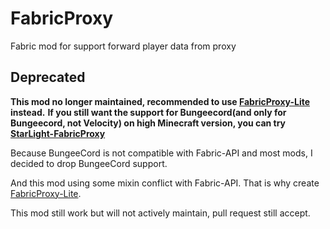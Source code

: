 # FabricProxy
Fabric mod for support forward player data from proxy

## Deprecated
**This mod no longer maintained, recommended to use [FabricProxy-Lite] instead.**
**If you still want the support for Bungeecord(and only for Bungeecord, not Velocity) on high Minecraft version, you can try [StarLight-FabricProxy]**

Because BungeeCord is not compatible with Fabric-API and most mods, I decided to drop BungeeCord support.

And this mod using some mixin conflict with Fabric-API. That is why create [FabricProxy-Lite].

This mod still work but will not actively maintain, pull request still accept.

[FabricProxy-Lite]: https://github.com/OKTW-Network/FabricProxy-Lite
[StarLight-FabricProxy]: https://github.com/disymayufei/Fabric-Bungeecord-Proxy
